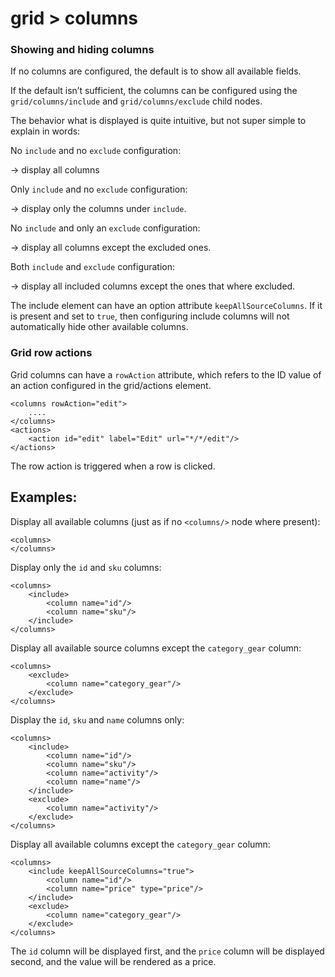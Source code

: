 # grid > columns

### Showing and hiding columns

If no columns are configured, the default is to show all available fields.

If the default isn’t sufficient, the columns can be configured using the `grid/columns/include` and `grid/columns/exclude` child nodes.


The behavior what is displayed is quite intuitive, but not super simple to explain in words:


No `include` and no `exclude` configuration:

→ display all columns


Only `include` and no `exclude` configuration:

→ display only the columns under `include`.


No `include` and only an `exclude` configuration:

→ display all columns except the excluded ones.


Both `include` and `exclude` configuration:

→ display all included columns except the ones that where excluded.


The include element can have an option attribute `keepAllSourceColumns`. If it is present and set to `true`, then configuring include columns will not automatically hide other available columns.


### Grid row actions

Grid columns can have a `rowAction` attribute, which refers to the ID value of an action configured in the grid/actions element.


```markup
<columns rowAction="edit">
    ....
</columns>
<actions>
    <action id="edit" label="Edit" url="*/*/edit"/>
</actions>
```


The row action is triggered when a row is clicked.

## Examples:

Display all available columns (just as if no `<columns/>` node where present):

```markup
<columns>
</columns>
```


Display only the `id` and `sku` columns:

```markup
<columns>
    <include>
        <column name="id"/>
        <column name="sku"/>
    </include>
</columns>
```


Display all available source columns except the `category_gear` column:

```markup
<columns>
    <exclude>
        <column name="category_gear"/>
    </exclude>
</columns>
```


Display the `id`, `sku` and `name` columns only:

```markup
<columns>
    <include>
        <column name="id"/>
        <column name="sku"/>
        <column name="activity"/>
        <column name="name"/>
    </include>
    <exclude>
        <column name="activity"/>
    </exclude>
</columns>
```


Display all available columns except the `category_gear` column:

```markup
<columns>
    <include keepAllSourceColumns="true">
        <column name="id"/>
        <column name="price" type="price"/>
    </include>
    <exclude>
        <column name="category_gear"/>
    </exclude>
</columns>
```


The `id` column will be displayed first, and the `price` column will be displayed second, and the value will be rendered as a price.